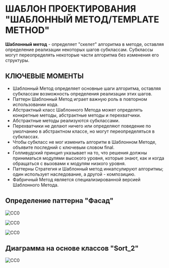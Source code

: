 ШАБЛОН ПРОЕКТИРОВАНИЯ "ШАБЛОННЫЙ МЕТОД/TEMPLATE METHOD"
=======================================================
**Шаблонный метод** - определяет "скелет" алгоритма в методе, оставляя определение реализации некоторых 
шагов субклассам. Субклассы могут переопределять некоторые части алгоритма без изменения его структуры.

КЛЮЧЕВЫЕ МОМЕНТЫ
----------------
- Шаблонный Метод определяет основные шаги алгоритма, оставляя субклассам возможность определения реализации этих шагов.
- Паттерн Шаблонный Метод играет важную роль в повторном использовании кода.
- Абстрактный класс Шаблонного Метода может определять конкретные методы, абстрактные методы и перехватчики.
- Абстрактные методы реализуются субклассами.
- Перехватчики не делают ничего или определяют поведение по умолчанию в абстрактном классе, но могут переопределяться в субклассах.
- Чтобы субкласс не мог изменить алгоритм в Шаблонном Методе, объявите последний с ключевым словом final.
- Голливудский принцип указывает на то, что решения должны приниматься модулями высокого уровня, которые знают, как и когда обращаться с вызовами к модулям низкого уровня.
- Паттерны Стратегия и Шаблонный метод инкапсулируют алгоритмы; один использует наследование, а другой - композицию.
- Фабричный Метод является специализированной версией Шаблонного Метода.

Определение паттерна "Фасад"
----------------------------
![CC0](https://github.com/Panchenko-Vlad/java-lessons/blob/master/LessonsJavaSE/src/HeadFirst/TemplateMethod_9/Screenshots/templateMethod.png)

![CC0](https://github.com/Panchenko-Vlad/java-lessons/blob/master/LessonsJavaSE/src/HeadFirst/TemplateMethod_9/Screenshots/templateMethod2.png)

![CC0](https://github.com/Panchenko-Vlad/java-lessons/blob/master/LessonsJavaSE/src/HeadFirst/TemplateMethod_9/Screenshots/templateMethod3.png)

Диаграмма на основе классов "Sort_2"
------------------------------------
![CC0](https://github.com/Panchenko-Vlad/java-lessons/blob/master/LessonsJavaSE/src/HeadFirst/TemplateMethod_9/Screenshots/templateMethod4.png)
